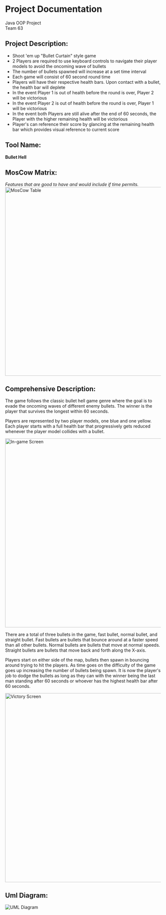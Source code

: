 # Project Documentation 
Java OOP Project\
Team 63

## Project Description:
* Shoot 'em up "Bullet Curtain" style game 
* 2 Players are required to use keyboard controls to navigate their player models to avoid the oncoming wave of bullets 
* The number of bullets spawned will increase at a set time interval 
* Each game will consist of  60 second round time 
* Players will have their respective health bars. Upon contact with a bullet, the health bar will deplete
* In the event Player 1 is out of health before the round is over, Player 2 will be victorious 
* In the event Player 2 is out of health before the round is over, Player 1 will be victorious 
* In the event both Players are still alive after the end of 60 seconds, the Player with the higher remaining health will be victorious
* Player's can reference their score by glancing at the remaining health bar which provides visual reference to current score

## Tool Name:
**Bullet Hell**

## MosCow Matrix:
_Features that are good to have and would include if time permits._
<img width="609" alt="MosCow Table" src="https://user-images.githubusercontent.com/26267783/109410617-127c5600-79d7-11eb-9fe2-8a49b5f3d703.png">

## Comprehensive Description:
The game follows the classic bullet hell game genre where the goal is to evade the oncoming waves of different enemy bullets. The winner is the player that survives the longest within 60 seconds. 

Players are represented by two player models, one blue and one yellow. Each player starts with a full health bar that progressively gets reduced whenever the player model collides with a bullet.

<img width="610" alt="In-game Screen" src="https://user-images.githubusercontent.com/26267783/109409992-1063c880-79d2-11eb-9e78-1af0bee118c0.png">

There are a total of three bullets in the game, fast bullet, normal bullet, and straight bullet. Fast bullets are bullets that bounce around at a faster speed than all other bullets. Normal bullets are bullets that move at normal speeds. Straight bullets are bullets that move back and forth along the X-axis. 

Players start on either side of the map, bullets then spawn in bouncing around trying to hit the players. As time goes on the difficulty of the game goes up increasing the number of bullets being spawn. It is now the player's job to dodge the bullets as long as they can with the winner being the last man standing after 60 seconds or whoever has the highest health bar after 60 seconds.

<img width="610" alt="Victory Screen" src="https://user-images.githubusercontent.com/26267783/109409995-1a85c700-79d2-11eb-93df-2d0eeb1edd92.png">

## Uml Diagram:
![UML Diagram](https://user-images.githubusercontent.com/26267783/109408773-ae05ca80-79c7-11eb-95b4-e354c707b1b5.png)
